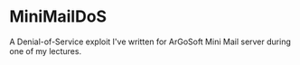 # MiniMailDoS
A Denial-of-Service exploit I've written for ArGoSoft Mini Mail server during one of my lectures.

